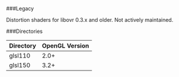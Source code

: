###Legacy

Distortion shaders for libovr 0.3.x and older. Not actively maintained.

###Directories


| Directory     | OpenGL Version 	|
|-----------	|----------------	|
| glsl110   	| 2.0+           	|
| glsl150   	| 3.2+           	|
